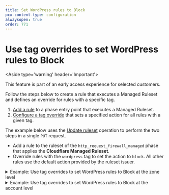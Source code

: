 ```yaml
---
title: Set WordPress rules to Block
pcx-content-type: configuration
alwaysopen: true
order: 771
---
```


# Use tag overrides to set WordPress rules to Block

<Aside type='warning' header='Important'>

This feature is part of an early access experience for selected customers.

</Aside>

Follow the steps below to create a rule that executes a Managed Ruleset and defines an override for rules with a specific tag.

1. [Add a rule](/cf-rulesets/deploy-rulesets) to a phase entry point that executes a Managed Ruleset.
1. [Configure a tag override](/cf-rulesets/managed-rulesets/override-managed-ruleset) that sets a specified action for all rules with a given tag.

The example below uses the [Update ruleset](/cf-rulesets/rulesets-api/update/) operation to perform the two steps in a single `PUT` request.

* Add a rule to the ruleset of the `http_request_firewall_managed` phase that applies the **Cloudflare Managed Ruleset**.
* Override rules with the `wordpress` tag to set the action to `block`. All other rules use the default action provided by the ruleset issuer.

<details>
<summary>Example: Use tag overrides to set WordPress rules to Block at the zone level</summary>
<div>

```json
curl -X PUT \
-H "X-Auth-Email: user@cloudflare.com" \
-H "X-Auth-Key: REDACTED" \
"https://api.cloudflare.com/client/v4/zones/{zone-id}/rulesets/phases/http_request_firewall_managed/entrypoint" \
-d '{
  "rules": [
    {
      "action": "execute",
      "expression": "true",
      "action_parameters": {
        "id": "{managed-ruleset-id}",
        "overrides": {
          "categories": [
            {
              "category": "wordpress",
              "action": "block"
            }
          ]
        }
      }
    }
  ]
}'
```

</div>
</details>

<details>
<summary>Example: Use tag overrides to set WordPress rules to Block at the account level</summary>
<div>

```json
curl -X PUT \
-H "X-Auth-Email: user@cloudflare.com" \
-H "X-Auth-Key: REDACTED" \
"https://api.cloudflare.com/client/v4/accounts/{account-id}/rulesets/phases/http_request_firewall_managed/entrypoint" \
-d '{
  "rules": [
    {
      "action": "execute",
      "expression": "cf.zone.name eq \"example.com\"",
      "action_parameters": {
        "id": "{managed-ruleset-id}",
        "overrides": {
          "categories": [
            {
              "category": "wordpress",
              "action": "block"
            }
          ]
        }
      }
    }
  ]
}'
```

</div>
</details>
